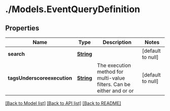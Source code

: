 # ./Models.EventQueryDefinition
## Properties

Name | Type | Description | Notes
------------ | ------------- | ------------- | -------------
**search** | [**String**][1] |  | [default to null]
**tagsUnderscoreexecution** | [**String**][1] | The execution method for multi-value filters. Can be either and or or | [default to null]

[[Back to Model list]][2] [[Back to API list]][3] [[Back to README]][4]

[1]: string.md
[2]: ../README.md#documentation-for-models
[3]: ../README.md#documentation-for-api-endpoints
[4]: ../README.md
